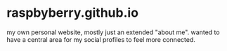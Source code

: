 # raspbyberry.github.io

my own personal website, mostly just an extended "about me". wanted to have a central area for my social profiles to feel more connected.
